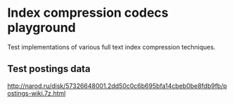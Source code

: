 Index compression codecs playground
===================================

Test implementations of various full text index compression techniques.

Test postings data
------------------

http://narod.ru/disk/57326648001.2dd50c0c6b695bfa14cbeb0be8fdb9fb/postings-wiki.7z.html
